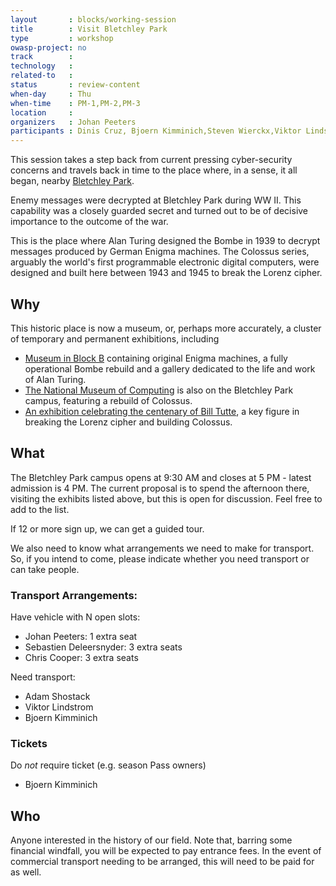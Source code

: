 ```yaml
---
layout       : blocks/working-session
title        : Visit Bletchley Park
type         : workshop
owasp-project: no
track        :
technology   :
related-to   :
status       : review-content
when-day     : Thu
when-time    : PM-1,PM-2,PM-3
location     :
organizers   : Johan Peeters
participants : Dinis Cruz, Bjoern Kimminich,Steven Wierckx,Viktor Lindstrom, Sebastien Deleersnyder
---
```


This session takes a step back from current pressing cyber-security concerns and travels back in time to the place where, in a sense, it all began, nearby [Bletchley Park](https://bletchleypark.org.uk/).

Enemy messages were decrypted at Bletchley Park during WW II. This capability was a closely guarded secret and turned out to be of decisive importance to the outcome of the war.

This is the place where Alan Turing designed the Bombe in 1939 to decrypt messages produced by German Enigma machines. The Colossus series, arguably the world's first programmable electronic digital computers, were designed and built here between 1943 and 1945 to break the Lorenz cipher.

## Why

This historic place is now a museum, or, perhaps more accurately, a cluster of temporary and permanent exhibitions, including

* [Museum in Block B](https://bletchleypark.org.uk/visit-us/what-to-see/museum-in-block-b) containing original Enigma machines, a fully operational Bombe rebuild and a gallery dedicated to the life and work of Alan Turing.
* [The National Museum of Computing](http://www.tnmoc.org/) is also on the Bletchley Park campus, featuring a rebuild of Colossus.
* [An exhibition celebrating the centenary of Bill Tutte](https://bletchleypark.org.uk/whats-on/bill-tutte-mathematician-codebreaker), a key figure in breaking the Lorenz cipher and building Colossus.

## What

The Bletchley Park campus opens at 9:30 AM and closes at 5 PM - latest admission is 4 PM. The current proposal is to spend the afternoon there, visiting the exhibits listed above, but this is open for discussion. Feel free to add to the list.

If 12 or more sign up, we can get a guided tour.

We also need to know what arrangements we need to make for transport. So, if you intend to come, please indicate whether you need transport or can take people.

### Transport Arrangements:

Have vehicle with N open slots:
* Johan Peeters: 1 extra seat
* Sebastien Deleersnyder: 3 extra seats
* Chris Cooper: 3 extra seats

Need transport:
* Adam Shostack
* Viktor Lindstrom
* Bjoern Kimminich

### Tickets

Do *not* require ticket (e.g. season Pass owners)
* Bjoern Kimminich

## Who

Anyone interested in the history of our field. Note that, barring some financial windfall, you will be expected to pay entrance fees. In the event of commercial transport needing to be arranged, this will need to be paid for as well.
